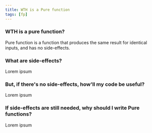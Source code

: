 ```yaml
---
title: WTH is a Pure function
tags: [fp]
---
```


### WTH is a pure function?
Pure function is a function that produces the same result for identical inputs, and has no side-effects.  

### What are side-effects?
Lorem ipsum

### But, if there's no side-effects, how'll my code be useful?
Lorem ipsum

### If side-effects are still needed, why should I write Pure functions?
Lorem ipsum
